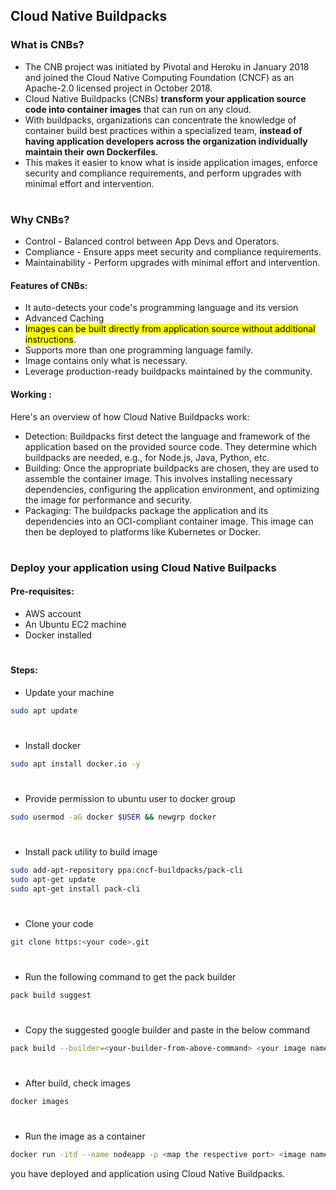  ## Cloud Native Buildpacks

### What is CNBs?
- The CNB project was initiated by Pivotal and Heroku in January 2018 and joined the Cloud Native Computing Foundation (CNCF) as an Apache-2.0 licensed project in October 2018.
- Cloud Native Buildpacks (CNBs) **transform your application source code into container images** that can run on any cloud.
- With buildpacks, organizations can concentrate the knowledge of container build best practices within a specialized team, **instead of having application developers across the organization individually maintain their own Dockerfiles**.
- This makes it easier to know what is inside application images, enforce security and compliance requirements, and perform upgrades with minimal effort and intervention.

#
### Why CNBs?
- Control - Balanced control between App Devs and Operators.
- Compliance - Ensure apps meet security and compliance requirements.
- Maintainability - Perform upgrades with minimal effort and intervention.

#### Features of CNBs:
- It auto-detects your code's programming language and its version
- Advanced Caching
- <mark>Images can be built directly from application source without additional instructions</mark>.
- Supports more than one programming language family.
- Image contains only what is necessary.
- Leverage production-ready buildpacks maintained by the community.

#### Working :
Here's an overview of how Cloud Native Buildpacks work:

- Detection: Buildpacks first detect the language and framework of the application based on the provided source code. They determine which buildpacks are needed, e.g., for Node.js, Java, Python, etc.
- Building: Once the appropriate buildpacks are chosen, they are used to assemble the container image. This involves installing necessary dependencies, configuring the application environment, and optimizing the image for performance and security.
- Packaging: The buildpacks package the application and its dependencies into an OCI-compliant container image. This image can then be deployed to platforms like Kubernetes or Docker.

#
### Deploy your application using Cloud Native Builpacks

#### Pre-requisites:

- AWS account
- An Ubuntu EC2 machine 
- Docker installed

#
#### Steps:
- Update your machine
```bash
sudo apt update
```
#
- Install docker
```bash
sudo apt install docker.io -y
```
#
- Provide permission to ubuntu user to docker group
```bash
sudo usermod -aG docker $USER && newgrp docker
```
#
- Install pack utility to build image
```bash
sudo add-apt-repository ppa:cncf-buildpacks/pack-cli
sudo apt-get update
sudo apt-get install pack-cli
```
#
- Clone your code
```bash
git clone https:<your code>.git
```
#

#
- Run the following command to get the pack builder
```bash
pack build suggest
```
#
- Copy the suggested google builder and paste in the below command
```bash
pack build --builder=<your-builder-from-above-command> <your image name>
```

#
- After build, check images
```bash
docker images
```
#
- Run the image as a container
```bash
docker run -itd --name nodeapp -p <map the respective port> <image name>
```
 you have deployed and application using Cloud Native Buildpacks.
